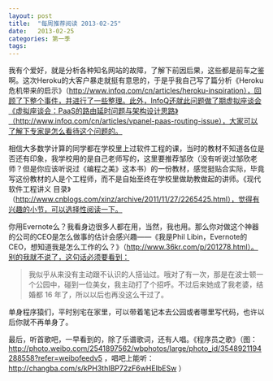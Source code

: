 ```yaml
---
layout: post
title:  "每周推荐阅读 2013-02-25"
date:   2013-02-25
categories: 第一季
tags:
---
```


我有个爱好，就是分析各种知名网站的故障，了解下前因后果，这些都是前车之鉴啊。这次Heroku的大客户暴走就挺有意思的，于是乎我自己写了篇分析《Heroku危机带来的启示》（http://www.infoq.com/cn/articles/heroku-inspiration），回顾了下整个事件，并进行了一些整理。此外，InfoQ还就此问题做了期虚拟座谈会《虚拟座谈会：PaaS的路由延时问题与架构设计思路》（http://www.infoq.com/cn/articles/vpanel-paas-routing-issue），大家可以了解下专家是怎么看待这个问题的。

相信大多数学计算的同学都在学校里上过软件工程的课，当时的教材不知道各位是否还有印象，我学校用的是自己老师写的，这里要推荐邹欣（没有听说过邹欣老师？但是你应该听说过《编程之美》这本书）的一份教材，感觉挺贴合实际，毕竟写这份教材的人是个工程师，而不是自始至终在学校里做助教做起的讲师。《现代软件工程讲义 目录》（http://www.cnblogs.com/xinz/archive/2011/11/27/2265425.html），觉得有兴趣的小节，可以选择性阅读一下。

你用Evernote么？我看身边很多人都在用，当然，我也用。那么你对做这个神器的公司的CEO是怎么做事的估计会感兴趣——《我是Phil Libin，Evernote的CEO，想知道我是怎么工作的么？》（http://www.36kr.com/p/201278.html）。别的我就不说了，这句话必须要看到：

>我似乎从来没有主动跟不认识的人搭讪过。哦对了有一次，那是在波士顿一个公园中，碰到一位美女，我主动打了个招呼。不过后来她成了我老婆，结婚都 16 年了，所以以后也再没这么干过了。

单身程序猿们，平时别宅在家里，可以带着笔记本去公园或者哪里写代码，也许以后你就不再单身了。

最后，听首歌吧，一早看到的，除了乐谱歌词，还有人唱。《程序员之歌》（图：http://photo.weibo.com/2541897562/wbphotos/large/photo_id/3548921194288558?refer=weibofeedv5 ，唱吧上能听：http://changba.com/s/kPH3thIBP72zF6wHEIbESw ）

